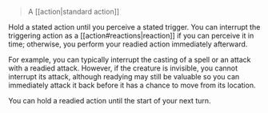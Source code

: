> A [[action|standard action]]

Hold a stated action until you perceive a stated trigger. You can interrupt the triggering action as a [[action#reactions|reaction]] if you can perceive it in time; otherwise, you perform your readied action immediately afterward.

For example, you can typically interrupt the casting of a spell or an attack with a readied attack. However, if the creature is invisible, you cannot interrupt its attack, although readying may still be valuable so you can immediately attack it back before it has a chance to move from its location.

You can hold a readied action until the start of your next turn.
